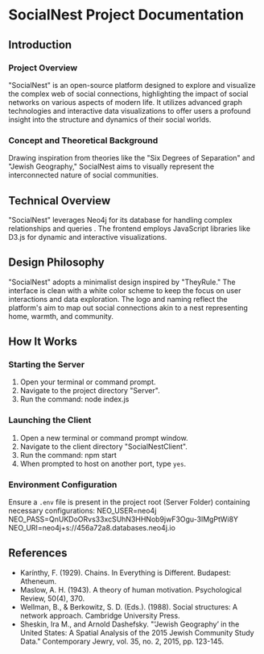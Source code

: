 # SocialNest Project Documentation

## Introduction

### Project Overview

"SocialNest" is an open-source platform designed to explore and visualize the complex web of social connections, highlighting the impact of social networks on various aspects of modern life. It utilizes advanced graph technologies and interactive data visualizations to offer users a profound insight into the structure and dynamics of their social worlds.

### Concept and Theoretical Background

Drawing inspiration from theories like the "Six Degrees of Separation" and "Jewish Geography," SocialNest aims to visually represent the interconnected nature of social communities.

## Technical Overview

"SocialNest" leverages Neo4j for its database for handling complex relationships and queries . The frontend employs JavaScript libraries like D3.js for dynamic and interactive visualizations.

## Design Philosophy

"SocialNest" adopts a minimalist design inspired by "TheyRule." The interface is clean with a white color scheme to keep the focus on user interactions and data exploration. The logo and naming reflect the platform's aim to map out social connections akin to a nest representing home, warmth, and community.

## How It Works

### Starting the Server

1. Open your terminal or command prompt.
2. Navigate to the project directory "Server".
3. Run the command:
   node index.js

### Launching the Client

1. Open a new terminal or command prompt window.
2. Navigate to the client directory "SocialNestClient".
3. Run the command:
   npm start
4. When prompted to host on another port, type `yes`.

### Environment Configuration

Ensure a `.env` file is present in the project root (Server Folder) containing necessary configurations:
NEO_USER=neo4j
NEO_PASS=QnUKDoORvs33xcSUhN3HHNob9jwF3Ogu-3lMgPtWi8Y
NEO_URI=neo4j+s://456a72a8.databases.neo4j.io

## References

- Karínthy, F. (1929). Chains. In Everything is Different. Budapest: Atheneum.
- Maslow, A. H. (1943). A theory of human motivation. Psychological Review, 50(4), 370.
- Wellman, B., & Berkowitz, S. D. (Eds.). (1988). Social structures: A network approach. Cambridge University Press.
- Sheskin, Ira M., and Arnold Dashefsky. "‘Jewish Geography’ in the United States: A Spatial Analysis of the 2015 Jewish Community Study Data." Contemporary Jewry, vol. 35, no. 2, 2015, pp. 123-145.
